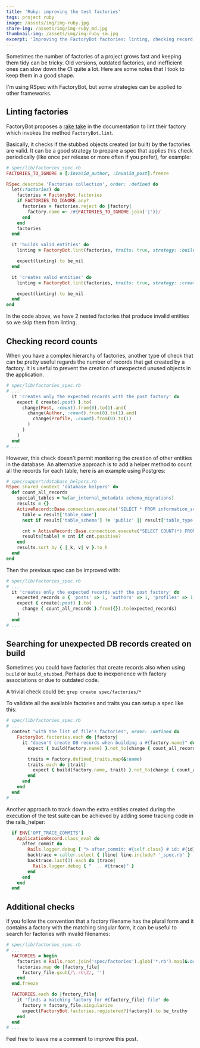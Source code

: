 ```yaml
---
title: 'Ruby: improving the test factories'
tags: project ruby
image: /assets/img/img-ruby.jpg
share-img: /assets/img/img-ruby_md.jpg
thumbnail-img: /assets/img/img-ruby_sm.jpg
excerpt: 'Improving the FactoryBot factories: linting, checking record counts, monitoring extra records on factory creation'
---
```


Sometimes the number of factories of a project grows fast and keeping them tidy can be tricky.
Old versions, outdated factories, and inefficient ones can slow down the CI quite a lot.
Here are some notes that I took to keep them in a good shape.

I'm using RSpec with FactoryBot, but some strategies can be applied to other frameworks.

## Linting factories

FactoryBot proposes a [rake take](https://github.com/thoughtbot/factory_bot/blob/master/GETTING_STARTED.md#linting-factories) in the documentation to lint their factory which invokes the method `FactoryBot.lint`.

Basically, it checks if the stubbed objects created (or built) by the factories are valid.
It can be a good strategy to prepare a spec that applies this check periodically (like once per release or more often if you prefer), for example:

```rb
# spec/lib/factories_spec.rb
FACTORIES_TO_IGNORE = [:invalid_author, :invalid_post].freeze

RSpec.describe 'Factories collection', order: :defined do
  let(:factories) do
    factories = FactoryBot.factories
    if FACTORIES_TO_IGNORE.any?
      factories = factories.reject do |factory|
        factory.name =~ /#{FACTORIES_TO_IGNORE.join('|')}/
      end
    end
    factories
  end

  it 'builds valid entities' do
    linting = FactoryBot.lint(factories, traits: true, strategy: :build)

    expect(linting).to be_nil
  end

  it 'creates valid entities' do
    linting = FactoryBot.lint(factories, traits: true, strategy: :create)

    expect(linting).to be_nil
  end
end
```

In the code above, we have 2 nested factories that produce invalid entities so we skip them from linting.

## Checking record counts

When you have a complex hierarchy of factories, another type of check that can be pretty useful regards the number of records that get created by a factory. It is useful to prevent the creation of unexpected unused objects in the application.

```rb
# spec/lib/factories_spec.rb
# ...
  it 'creates only the expected records with the post factory' do
    expect { create(:post) }.to(
      change(Post, :count).from(0).to(1).and(
        change(Author, :count).from(0).to(1).and(
          change(Profile, :count).from(0).to(1)
        )
      )
    )
  end
# ...
```

However, this check doesn't permit monitoring the creation of other entities in the database.
An alternative approach is to add a helper method to count all the records for each table, here is an example using Postgres:

```rb
# spec/support/database_helpers.rb
RSpec.shared_context 'database helpers' do
  def count_all_records
    special_tables = %w[ar_internal_metadata schema_migrations]
    results = {}
    ActiveRecord::Base.connection.execute('SELECT * FROM information_schema.tables').to_a.each do |result|
      table = result['table_name']
      next if result['table_schema'] != 'public' || result['table_type'] !~ /table/i || special_tables.include?(table)

      cnt = ActiveRecord::Base.connection.execute("SELECT COUNT(*) FROM #{table}").first['count']
      results[table] = cnt if cnt.positive?
    end
    results.sort_by { |_k, v| v }.to_h
  end
end
```

Then the previous spec can be improved with:

```rb
# spec/lib/factories_spec.rb
# ...
  it 'creates only the expected records with the post factory' do
    expected_records = { 'posts' => 1, 'authors' => 1, 'profiles' => 1 }
    expect { create(:post) }.to(
      change { count_all_records }.from({}).to(expected_records)
    )
  end
# ...
```

## Searching for unexpected DB records created on build

Sometimes you could have factories that create records also when using `build` or `build_stubbed`.
Perhaps due to inexperience with factory associations or due to outdated code.

A trivial check could be: `grep create spec/factories/*`

To validate all the available factories and traits you can setup a spec like this:

```rb
# spec/lib/factories_spec.rb
# ...
  context "with the list of file's factories", order: :defined do
    FactoryBot.factories.each do |factory|
      it "doesn't create DB records when building a #{factory.name}" do
        expect { build(factory.name) }.not_to(change { count_all_records })

        traits = factory.defined_traits.map(&:name)
        traits.each do |trait|
          expect { build(factory.name, trait) }.not_to(change { count_all_records })
        end
      end
    end
  end
# ...
```

Another approach to track down the extra entities created during the execution of the test suite can be achieved by adding some tracking code in the rails_helper:

```rb
  if ENV['OPT_TRACE_COMMITS']
    ApplicationRecord.class_eval do
      after_commit do
        Rails.logger.debug { "> after_commit: #{self.class} # id: #{id} - #{respond_to?(:name) ? name : ''}" }
        backtrace = caller.select { |line| line.include? '_spec.rb' }
        backtrace.last(3).each do |trace|
          Rails.logger.debug { "  .. #{trace}" }
        end
      end
    end
  end
```

## Additional checks

If you follow the convention that a factory filename has the plural form and it contains a factory with the matching singular form, it can be useful to search for factories with invalid filenames:

```rb
# spec/lib/factories_spec.rb
# ...
  FACTORIES = begin
    factories = Rails.root.join('spec/factories').glob('*.rb').map(&:basename).map(&:to_s).sort
    factories.map do |factory_file|
      factory_file.gsub(/\.rb\Z/, '')
    end
  end.freeze

  FACTORIES.each do |factory_file|
    it "finds a matching factory for #{factory_file} file" do
      factory = factory_file.singularize
      expect(FactoryBot.factories.registered?(factory)).to be_truthy
    end
  end
# ...
```

Feel free to leave me a comment to improve this post.
